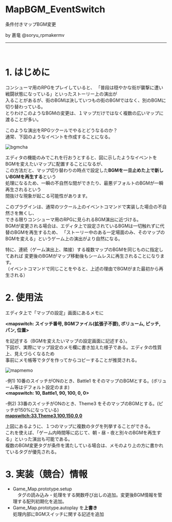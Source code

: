 # MapBGM_EventSwitch
条件付きマップBGM変更

by 蒼竜 @soryu_rpmakermv

-------------------------------------------------

<br>

# 1. はじめに

コンシューマ用のRPGをプレイしていると、
「普段は穏やかな街が襲撃に遭い戦闘状態になっている」といったストーリー上の演出が    
入ることがあるが、街のBGMは決していつもの街のBGMではなく、別のBGMに切り替わっている。    
とりわけこのようなBGMの変更は、１マップだけではなく複数の広いマップに渡ることが多い。    

このような演出をRPGツクールでやるとどうなるのか？   
通常、下図のようなイベントを作成することになる。

![bgmcha](https://user-images.githubusercontent.com/64351233/81460279-446dc300-91df-11ea-90aa-b40e5d190751.png)

エディタの機能のみでこれを行おうとすると、図に示したようなイベントをBGMを変えたいマップに配置することになるが、    
この方法だと、マップ切り替わりの時点で設定した**BGMを一旦止めた上で新しいBGMを再生する**という   
処理になるため、一瞬の不自然な間ができたり、最悪デフォルトのBGMが一瞬再生されるという    
間抜けな現象が起こる可能性があります。

このプラグインは、通常のツクール上のイベントコマンドで実装した場合の不自然さを無くし、   
できる限りコンシューマ用のRPGに見られるBGM演出に近づける。   
BGMが変更される場合は、エディタ上で設定されているBGMは一切触れずに代替のBGMを再生するため、
「ストーリー中のある一定場面のみ、そのマップのBGMを変える」というゲーム上の演出がより自然になる。

特に、連続（ゲーム演出上、隣接）する複数マップのBGMを同じものに指定してあれば
変更後のBGMがマップ移動後もシームレスに再生されることになります。   
（イベントコマンドで同じことをやると、上述の理由でBGMがまた最初から再生される）

# 2. 使用法

エディタ上で「マップの設定」画面にあるメモに  

**<mapswitch: スイッチ番号, BGMファイル(拡張子不要), ボリューム, ピッチ,　パン, 位置>**   

を記述する（BGMを変えたいマップの設定画面に記述する）。   
下図が、実際にマップ設定のメモ欄に書き加えた様子である。エディタの性質上、見えづらくなるため   
事前にメモ帳等でタグを作ってからコピーすることが推奨される。

![mapmemo](https://user-images.githubusercontent.com/64351233/81460548-0ffb0680-91e1-11ea-93fb-1ec1d4df2087.png)



-例1) 10番のスイッチがONのとき、Battle1 をそのマップのBGMとする。(ボリューム等はデフォルト設定のまま)     
**<mapswitch: 10, Battle1, 90, 100, 0, 0>**    

-例2) 33番のスイッチがONのとき、Theme3 をそのマップのBGMとする。(ピッチが150%になっている)    
**<mapswitch:33,Theme3,100,150,0,0>**   


上図にあるように、１つのマップに複数のタグを列挙することができる。    
これを使えば、「ゲーム内時間等に応じて、朝・昼・夜と別々のBGMを再生する」といった演出も可能である。    
複数のBGM変更タグが条件を満たしている場合は、メモのより上の方に書かれているタグが優先される。

 
 # 3. 実装（競合）情報
 
- Game_Map.prototype.setup    
　タグの読み込み・処理をする関数呼び出しの追加。変更後BGM情報を管理する配列初期化を追加。   
- Game_Map.prototype.autoplay を**上書き**   
  処理内部にBGMスイッチに関する記述を追加
